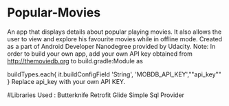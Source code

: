 # Popular-Movies
An app that displays details about popular playing movies.
It also allows the user to view and explore his favourite movies while in offline mode.
Created as a part of Android Developer Nanodegree provided by Udacity.
Note: In order to build your own app, add your own API key obtained from http://themoviedb.org to build.gradle:Module as

buildTypes.each{
        it.buildConfigField 'String', 'MOBDB_API_KEY',"\"api_key\""
    }
Replace api_key with your own API KEY.

#Libraries Used :
Butterknife
Retrofit
Glide
Simple Sql Provider
